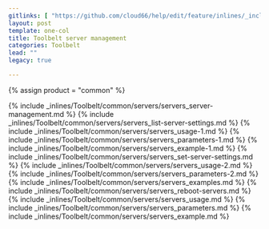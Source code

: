 ```yaml
---
gitlinks: [ "https://github.com/cloud66/help/edit/feature/inlines/_includes/_inlines/Toolbelt/common/servers/servers_server-management.html", "https://github.com/cloud66/help/edit/feature/inlines/_includes/_inlines/Toolbelt/common/servers/servers_list-server-settings.html", "https://github.com/cloud66/help/edit/feature/inlines/_includes/_inlines/Toolbelt/common/servers/servers_usage-1.html", "https://github.com/cloud66/help/edit/feature/inlines/_includes/_inlines/Toolbelt/common/servers/servers_parameters-1.html", "https://github.com/cloud66/help/edit/feature/inlines/_includes/_inlines/Toolbelt/common/servers/servers_example-1.html", "https://github.com/cloud66/help/edit/feature/inlines/_includes/_inlines/Toolbelt/common/servers/servers_set-server-settings.html", "https://github.com/cloud66/help/edit/feature/inlines/_includes/_inlines/Toolbelt/common/servers/servers_usage-2.html", "https://github.com/cloud66/help/edit/feature/inlines/_includes/_inlines/Toolbelt/common/servers/servers_parameters-2.html", "https://github.com/cloud66/help/edit/feature/inlines/_includes/_inlines/Toolbelt/common/servers/servers_examples.html", "https://github.com/cloud66/help/edit/feature/inlines/_includes/_inlines/Toolbelt/common/servers/servers_reboot-servers.html", "https://github.com/cloud66/help/edit/feature/inlines/_includes/_inlines/Toolbelt/common/servers/servers_usage.html", "https://github.com/cloud66/help/edit/feature/inlines/_includes/_inlines/Toolbelt/common/servers/servers_parameters.html", "https://github.com/cloud66/help/edit/feature/inlines/_includes/_inlines/Toolbelt/common/servers/servers_example.html" ]
layout: post
template: one-col
title: Toolbelt server management
categories: Toolbelt
lead: ""
legacy: true

---
```

{% assign product = "common" %}

{% include _inlines/Toolbelt/common/servers/servers_server-management.md %}
{% include _inlines/Toolbelt/common/servers/servers_list-server-settings.md %}
{% include _inlines/Toolbelt/common/servers/servers_usage-1.md %}
{% include _inlines/Toolbelt/common/servers/servers_parameters-1.md %}
{% include _inlines/Toolbelt/common/servers/servers_example-1.md %}
{% include _inlines/Toolbelt/common/servers/servers_set-server-settings.md %}
{% include _inlines/Toolbelt/common/servers/servers_usage-2.md %}
{% include _inlines/Toolbelt/common/servers/servers_parameters-2.md %}
{% include _inlines/Toolbelt/common/servers/servers_examples.md %}
{% include _inlines/Toolbelt/common/servers/servers_reboot-servers.md %}
{% include _inlines/Toolbelt/common/servers/servers_usage.md %}
{% include _inlines/Toolbelt/common/servers/servers_parameters.md %}
{% include _inlines/Toolbelt/common/servers/servers_example.md %}
